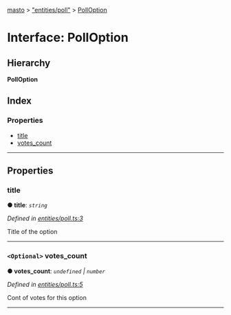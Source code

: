 [masto](../README.md) > ["entities/poll"](../modules/_entities_poll_.md) > [PollOption](../interfaces/_entities_poll_.polloption.md)

# Interface: PollOption

## Hierarchy

**PollOption**

## Index

### Properties

* [title](_entities_poll_.polloption.md#title)
* [votes_count](_entities_poll_.polloption.md#votes_count)

---

## Properties

<a id="title"></a>

###  title

**● title**: *`string`*

*Defined in [entities/poll.ts:3](https://github.com/neet/masto.js/blob/3b7330b/src/entities/poll.ts#L3)*

Title of the option

___
<a id="votes_count"></a>

### `<Optional>` votes_count

**● votes_count**: *`undefined` \| `number`*

*Defined in [entities/poll.ts:5](https://github.com/neet/masto.js/blob/3b7330b/src/entities/poll.ts#L5)*

Cont of votes for this option

___

